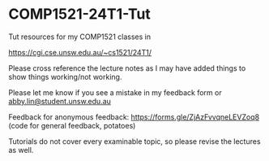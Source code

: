 ﻿# COMP1521-24T1-Tut
Tut resources for my COMP1521 classes in

https://cgi.cse.unsw.edu.au/~cs1521/24T1/

Please cross reference the lecture notes as I may have added things to show things working/not working.

Please let me know if you see a mistake in my feedback form or abby.lin@student.unsw.edu.au

Feedback for anonymous feedback: https://forms.gle/ZjAzFvvqneLEVZoq8 (code for general feedback, potatoes)

Tutorials do not cover every examinable topic, so please revise the lectures as well.

